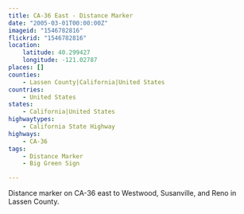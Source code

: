 ```yaml
---
title: CA-36 East - Distance Marker
date: "2005-03-01T00:00:00Z"
imageid: "1546782816"
flickrid: "1546782816"
location:
    latitude: 40.299427
    longitude: -121.02787
places: []
counties:
    - Lassen County|California|United States
countries:
    - United States
states:
    - California|United States
highwaytypes:
    - California State Highway
highways:
    - CA-36
tags:
    - Distance Marker
    - Big Green Sign

---
```

Distance marker on CA-36 east to Westwood, Susanville, and Reno in Lassen County.